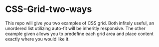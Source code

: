 # CSS-Grid-two-ways

This repo will give you two examples of CSS grid. Both infitely useful, an unordered list utilizing auto-fit will be inheritly responsive. The other example given allows you to predefine each grid area and place content exactly where you would like it. 
